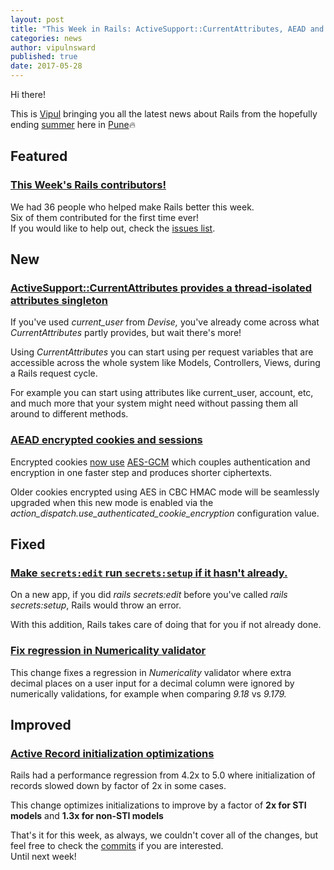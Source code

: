 ```yaml
---
layout: post
title: "This Week in Rails: ActiveSupport::CurrentAttributes, AEAD and more!"
categories: news
author: vipulnsward
published: true
date: 2017-05-28
---
```


Hi there!   
  
This is [Vipul](https://www.bigbinary.com/team/vipul) bringing you all the latest news about Rails from the hopefully ending [summer](https://weather.com/weather/today/l/Pune+India+INXX0102:1:IN) here in [Pune](https://www.wikiwand.com/en/Pune)🔥

## Featured

### [This Week's Rails contributors!](http://contributors.rubyonrails.org/contributors/in-time-window/20170520-20170527)

We had 36 people who helped make Rails better this week.   
Six of them contributed for the first time ever!   
If you would like to help out, check the [issues list](https://github.com/rails/rails/issues).

## New

### [ActiveSupport::CurrentAttributes provides a thread-isolated attributes singleton](https://github.com/rails/rails/commit/24a864437e845febe91e3646ca008e8dc7f76b56)

If you've used _current\_user_ from _Devise,_ you've already come across what _CurrentAttributes_ partly provides, but wait there's more!  
  
Using _CurrentAttributes_ you can start using per request variables that are accessible across the whole system like Models, Controllers, Views, during a Rails request cycle.  
  
For example you can start using attributes like current\_user, account, etc, and much more that your system might need without passing them all around to different methods.

### [AEAD encrypted cookies and sessions ](https://github.com/rails/rails/pull/28132)

Encrypted cookies [now use](https://tools.ietf.org/html/rfc5288) [AES-GCM](https://crypto.stanford.edu/RealWorldCrypto/slides/gueron.pdf) which couples authentication and encryption in one faster step and produces shorter ciphertexts.   
  
Older cookies encrypted using AES in CBC HMAC mode will be seamlessly upgraded when this new mode is enabled via the _action\_dispatch.use\_authenticated\_cookie\_encryption_ configuration value.

## Fixed

### [Make `secrets:edit` run `secrets:setup` if it hasn't already.](https://github.com/rails/rails/pull/29195)

On a new app, if you did _rails secrets:edit_ before you've called _rails secrets:setup_, Rails would throw an error.  
  
With this addition, Rails takes care of doing that for you if not already done.

### [Fix regression in Numericality validator](https://github.com/rails/rails/commit/d83b8e65102d625c9024cd9a2727a10b0ef83b79)

This change fixes a regression in _Numericality_ validator where extra decimal places on a user input for a decimal column were ignored by numerically validations, for example when comparing _9.18_ vs _9.179.&nbsp;_

## Improved

### [Active Record initialization optimizations](https://github.com/rails/rails/pull/29215)

Rails had a performance regression from 4.2x to 5.0 where initialization of records slowed down by factor of 2x in some cases.  
  
This change optimizes initializations to improve by a factor of **2x for STI models** and **1.3x for non-STI models**

That's it for this week, as always, we couldn't cover all of the changes, but feel free to check the [commits](https://github.com/rails/rails/compare/master@%7B2017-05-12%7D...@%7B2017-05-19%7D) if you are interested.  
Until next week!
